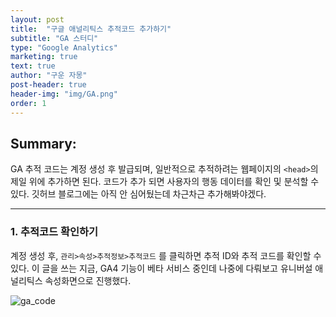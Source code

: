 ```yaml
---
layout: post
title:  "구글 애널리틱스 추적코드 추가하기"
subtitle: "GA 스터디"
type: "Google Analytics"
marketing: true
text: true
author: "구운 자몽"
post-header: true
header-img: "img/GA.png"
order: 1
---
```


## Summary:
GA 추적 코드는 계정 생성 후 발급되며, 일반적으로 추적하려는 웹페이지의 ```<head>```의 제일 위에 추가하면 된다. 코드가 추가 되면 사용자의 행동 데이터를 확인 및 분석할 수 있다. 깃허브 블로그에는 아직 안 심어뒀는데 차근차근 추가해봐야겠다.


---
### 1. 추적코드 확인하기  

계정 생성 후, ```관리>속성>추적정보>추적코드``` 를 클릭하면 추적 ID와 추적 코드를 확인할 수 있다. 이 글을 쓰는 지금, GA4 기능이 베타 서비스 중인데 나중에 다뤄보고 유니버설 애널리틱스 속성화면으로 진행했다.

![ga_code](img/_code_1.png)  


